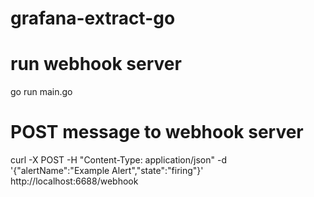 # grafana-extract-go
# run webhook server
go run main.go  
# POST message to webhook server
curl -X POST -H "Content-Type: application/json" -d '{"alertName":"Example Alert","state":"firing"}' http://localhost:6688/webhook

